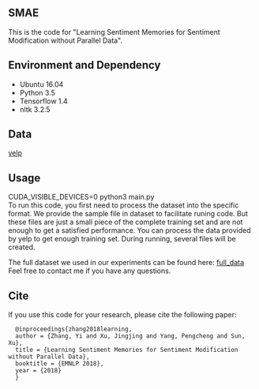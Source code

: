 ## SMAE
This is the code for "Learning Sentiment Memories for Sentiment Modification without Parallel Data".

## Environment and Dependency
 - Ubuntu 16.04
 - Python 3.5
 - Tensorflow 1.4
 - nltk 3.2.5
 
## Data
  [yelp](https://www.yelp.com/dataset/challenge)
  
## Usage
CUDA_VISIBLE_DEVICES=0 python3 main.py   
To run this code, you first need to process the dataset into the specific format. We provide the sample file in dataset to facilitate runing code. But these files are just a small piece of the complete training set and are not enough to get a satisfied performance. You can process the data provided by yelp to get enough training set. During running, several files will be created.

The full dataset we used in our experiments can be found here: [full_data](https://drive.google.com/drive/folders/1NdmsZi221PPb3Uh5tyLpm_yCxZdzaXxi?usp=sharing)
Feel free to contact me if you have any questions.

## Cite
If you use this code for your research, please cite the following paper:
```
  @inproceedings{zhang2018learning,  
  author = {Zhang, Yi and Xu, Jingjing and Yang, Pengcheng and Sun, Xu},  
  title = {Learning Sentiment Memories for Sentiment Modification without Parallel Data},  
  booktitle = {EMNLP 2018},  
  year = {2018}  
  }  
 ```
